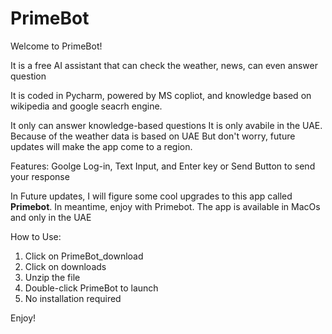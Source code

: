 # PrimeBot

Welcome to PrimeBot!

It is a free AI assistant that can check the weather, news, can even answer question

It is coded in Pycharm, powered by MS copliot, and knowledge based on wikipedia and google seacrh engine.

It only can answer knowledge-based questions
It is only avabile in the UAE. Because of the weather data is based on UAE
But don't worry, future updates will make the app come to a region.

Features:
Goolge Log-in,
Text Input, and
Enter key or Send Button to send your response

In Future updates, I will figure some cool upgrades to this app called **Primebot**.
In meantime, enjoy with Primebot. The app is available in MacOs and only in the UAE

How to Use:

1. Click on PrimeBot_download
2. Click on downloads
1. Unzip the file
2. Double-click PrimeBot to launch
3. No installation required

Enjoy!
